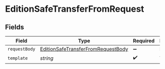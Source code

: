 # EditionSafeTransferFromRequest


## Fields

| Field                                                                                               | Type                                                                                                | Required                                                                                            | Description                                                                                         |
| --------------------------------------------------------------------------------------------------- | --------------------------------------------------------------------------------------------------- | --------------------------------------------------------------------------------------------------- | --------------------------------------------------------------------------------------------------- |
| `requestBody`                                                                                       | [EditionSafeTransferFromRequestBody](../../models/operations/editionsafetransferfromrequestbody.md) | :heavy_minus_sign:                                                                                  | N/A                                                                                                 |
| `template`                                                                                          | *string*                                                                                            | :heavy_check_mark:                                                                                  | Template id                                                                                         |